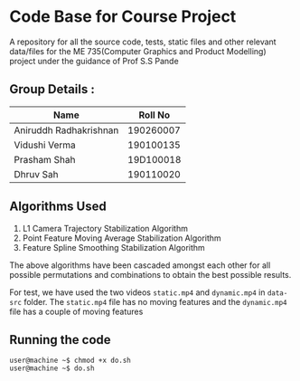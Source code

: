 # Code Base for Course Project 
A repository for all the source code, tests, static files and other relevant data/files for the ME 735(Computer Graphics and Product Modelling) project under the guidance of Prof S.S Pande 

## Group Details : <br>
| Name                   | Roll No   |
|------------------------|-----------|
| Aniruddh Radhakrishnan | 190260007 |
| Vidushi Verma          | 190100135 |
| Prasham Shah           | 19D100018 |
| Dhruv Sah              | 190110020 |

## Algorithms Used 
1. L1 Camera Trajectory Stabilization Algorithm 
2. Point Feature Moving Average Stabilization Algorithm 
3. Feature Spline Smoothing Stabilization Algorithm 

The above algorithms have been cascaded amongst each other for all possible permutations and combinations to obtain the best possible results.

For test, we have used the two videos `static.mp4` and `dynamic.mp4` in `data-src` folder. The `static.mp4` file has no moving features and the `dynamic.mp4` file has a couple of moving features 

## Running the code
```
user@machine ~$ chmod +x do.sh 
user@machine ~$ do.sh 
```